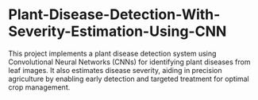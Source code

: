 # Plant-Disease-Detection-With-Severity-Estimation-Using-CNN
This project implements a plant disease detection system using Convolutional Neural Networks (CNNs) for identifying plant diseases from leaf images. It also estimates disease severity, aiding in precision agriculture by enabling early detection and targeted treatment for optimal crop management.
